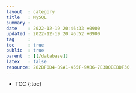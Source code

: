 ```yaml
---
layout  : category
title   : MySQL
summary : 
date    : 2022-12-19 20:46:33 +0900
updated : 2022-12-19 20:46:52 +0900
tag     : 
toc     : true
public  : true
parent  : [[/database]]
latex   : false
resource: 282BF0D4-B9A1-455F-9AB6-7E3D0BEBDF30
---
```

* TOC
{:toc}

# 
